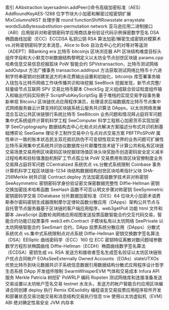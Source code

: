 索引 AAbstraction layersadmin.addPeer()命令高级加密标准（AES）AddRoundKeyAES-1288 位字节块大小加密和解密过程密钥扩展 MixColumnsNIST 处理步骤 round functionShiftRowsstate arraystate wordsSubBytessubstitution-permutation network 亚马逊应用二进制接口（ABI）应用层非对称密钥密码学应用商店身份验证代码示例保密数字签名 DSA 椭圆曲线加密（ECC）ECCDSA 私钥公钥 RSA 算法加密/解密生成密钥对模算术 vs.对称密钥密码学文本消息，Alice to Bob 自治去中心化的对等对等遥测（ADEPT）BBanking era 比特币 bitcoinjs 区块浏览器 API 区块结构难度目标头组件字段和大小默克尔树数据结构黎明定义以太坊全节点创世区块链 params.cpp 哈希信息交易信息挖掘孤块 PoW 智能合约 SPVstransaction，比特币测试网络 addOutput 方法广播事务 transaction.addInput 方法获取测试网络比特币十六进制字符串密钥对创建发送方的未花费输出设置和初始化，bitcoinjs 库签署事务输入钱包与比特币网络工作块传播共识和块挖掘 SeeBlock 挖掘发现，新节点完整/轻量级节点互联网 SPV 交易比特币脚本 CheckSig 定义组成联合验证粒度组件输入和输出代码实际例子 ScriptPubKeyScriptSig 基于堆栈的实现交易字段事务重新审视 BitcoinJ 区块链优点应用程序演员，处理请求后端数据库比特币节点集中式网络服务器云计算支持的区块链系统云服务共识算法 DApps，以太坊网络发展混合互动公共区块链银行系统比特币 SeeBitcoin 业务问题和情况拜占庭将军问题集中式系统组件计算机科学工程 SeeComputer 科学工程核心加密货币实现加密学 SeeCryptography 数据结构去中心化和点对点解决方案描述分布式共识机制基础博弈论 SeeGame 理论手工制作交易中介与点对点交易方案 PBFTPoSPoW 属性审计一致的账本状态民主双花抵抗防伪不可变韧性现实世界的业务问题可扩展性比特币采用集中式系统共识协议数据库分片颠覆性技术链下计算公共和私有区块链交易场景交易用例区块密码区块挖掘球场值区块头块奖励币创造密码安全定义减半过程哈希和目标值激励机制矿工节点孤立块 PoW 交易费用有效区块官僚制度业务交易拜占庭将军问题 CCentralized 系统优点 vs.分散式系统限制 Coinbase 事务计算机科学工程区块链块-1234 块结构数据结构创世区块哈希指针父块 SHA-256Merkle 树共识层 Contract.deploy 方法加密高级数学技术非对称密钥 SeeAsymmetric 密钥密码学身份验证密文保密数据完整性 Diffie-Hellman 密钥交换加密技术哈希函数 SeeHash 函数不可否认明文步骤对称密钥 SeeSymmetric 密钥密码学交易 DDatabase 分片数据加密标准（DES）64 位块大小加密术语费斯泰尔密码密钥生成器限制摩尔定律轮函数分散应用（DApps）架构公共节点与自托管节点服务器基于区块链的客户端应用程序，web3getPoll 功能 html 文件和脚本 JavaScript 函数轮询网络应用视图发送投票函数智能合约交互代码交易，智能合约功能已投票事件 web3.eth.Contract 子模块私有以太坊网络 SeePrivate 以太坊网络智能合约 SeeSmart 合约，DApp 投票系统分散应用（DApps）分散式系统优点 vs.集中式系统限制点对点系统 Diffie-Hellman 密钥交换数字签名算法（DSA）EElliptic 曲线密码学（ECC）160 位 ECC 密钥特征离散对数问题域参数数学方程形状椭圆曲线 Diffie-Hellman（ECDH）椭圆曲线数字签名算法（ECDSA）密钥生成 vs. RSA 发送方和接收者签名生成签名验证以太坊区块链账户优点合同帐户 EOAsSeeExternally Owned Accounts（EOAs）stateUTXOs 优势比特币到块元数据共识子系统信息数据引用数据结构分散式应用程序设计哲学生态系统 DApp 开发组件限制 SwarmWhisperEVM 气体和交易成本 Infura API 服务 Merkle Patricia 树挖矿 PoWRLP 编码 Ropsten 测试网络库和连接准备发送交易设置以太坊帐户签名交易 testnet 水龙头，发送方的帐户智能合约应用区块编译合同创建 deploy 执行 Remix IDEsolidity 编程语言交易投票应用程序软件开发和部署状态交易功能交易和消息结构交易执行信息 trie 使用以太坊虚拟机（EVM）ABI 绝对确定性易安全 JVM 内存本

